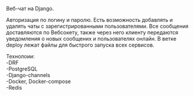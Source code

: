 Веб-чат на Django.

Авторизация по логину и паролю. Есть возможность добавлять и удалять чаты с зарегистрированными пользователями. Все сообщения доставляются по Вебсокету, также через него клиенту передаются уведомления о новых сообщених и пользователях онлайн. В ветке deploy лежат файлы для быстрого запуска всех сервисов.

Технолоии:  
  -DRF  
  -PostgreSQL  
  -Django-channels  
  -Docker, Docker-compose  
  -Redis
